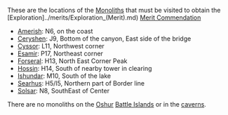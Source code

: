 These are the locations of the [Monoliths](../items/Monolith.md) that must be
visited to obtain the [Exploration]../merits/Exploration\_(Merit).md)
[Merit Commendation](../merits/Merit_Commendations.md)

- [Amerish](Amerish.md): N6, on the coast
- [Ceryshen](Ceryshen.md): J9, Bottom of the canyon, East side of the bridge
- [Cyssor](Cyssor.md): L11, Northwest corner
- [Esamir](Esamir.md): P17, Northeast corner
- [Forseral](Forseral.md): H13, North East Corner Peak
- [Hossin](Hossin.md): H14, South of nearby tower in clearing
- [Ishundar](Ishundar.md): M10, South of the lake
- [Searhus](Searhus.md): H5/I5, Northern part of Border line
- [Solsar](Solsar.md): N8, SouthEast of Center

There are no monoliths on the [Oshur](Oshur.md)
[Battle Islands](Battle_Islands.md) or in the [caverns](Caverns.md).

<!--[Category:Locations](Category:Locations.md)-->

